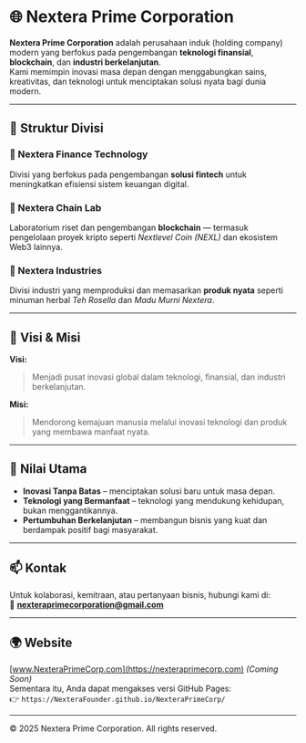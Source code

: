 # 🌐 Nextera Prime Corporation

**Nextera Prime Corporation** adalah perusahaan induk (holding company) modern yang berfokus pada pengembangan **teknologi finansial**, **blockchain**, dan **industri berkelanjutan**.  
Kami memimpin inovasi masa depan dengan menggabungkan sains, kreativitas, dan teknologi untuk menciptakan solusi nyata bagi dunia modern.

---

## 🏢 Struktur Divisi

### 🔹 Nextera Finance Technology
Divisi yang berfokus pada pengembangan **solusi fintech** untuk meningkatkan efisiensi sistem keuangan digital.

### 🔹 Nextera Chain Lab
Laboratorium riset dan pengembangan **blockchain** — termasuk pengelolaan proyek kripto seperti *Nextlevel Coin (NEXL)* dan ekosistem Web3 lainnya.

### 🔹 Nextera Industries
Divisi industri yang memproduksi dan memasarkan **produk nyata** seperti minuman herbal *Teh Rosella* dan *Madu Murni Nextera*.

---

## 🚀 Visi & Misi

**Visi:**  
> Menjadi pusat inovasi global dalam teknologi, finansial, dan industri berkelanjutan.  

**Misi:**  
> Mendorong kemajuan manusia melalui inovasi teknologi dan produk yang membawa manfaat nyata.

---

## 🧠 Nilai Utama
- **Inovasi Tanpa Batas** – menciptakan solusi baru untuk masa depan.
- **Teknologi yang Bermanfaat** – teknologi yang mendukung kehidupan, bukan menggantikannya.
- **Pertumbuhan Berkelanjutan** – membangun bisnis yang kuat dan berdampak positif bagi masyarakat.

---

## 📫 Kontak
Untuk kolaborasi, kemitraan, atau pertanyaan bisnis, hubungi kami di:  
📧 **nexteraprimecorporation@gmail.com**

---

## 🌍 Website
[www.NexteraPrimeCorp.com](https://nexteraprimecorp.com) *(Coming Soon)*  
Sementara itu, Anda dapat mengakses versi GitHub Pages:  
👉 `https://NexteraFounder.github.io/NexteraPrimeCorp/`

---

© 2025 Nextera Prime Corporation. All rights reserved.
